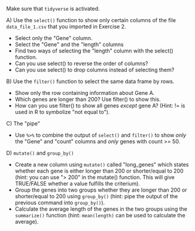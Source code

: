 Make sure that `tidyverse` is activated.

A) Use the `select()` function to show only certain columns of the file `data_file_1.csv` that you imported in Exercise 2. 
- Select only the "Gene" column.
- Select the "Gene" and the "length" columns
- Find two ways of selecting the "length" column with the select() function.
- Can you use select() to reverse the order of columns?
- Can you use select() to drop columns instead of selecting them?

B) Use the `filter()` function to select the same data frame by rows.
- Show only the row containing information about Gene A.
- Which genes are longer than 200? Use filter() to show this. 
- How can you use filter() to show all genes _except_ gene A? (Hint: != is used in R to symbolize "not equal to").

C) The "pipe" 
- Use `%>%` to combine the output of `select()` and `filter()` to show *only* the "Gene" and "count" columns and *only* genes with count >= 50.

D) `mutate()` and `group_by()`
- Create a new column using `mutate()` called "long_genes" which states whether each gene is either longer than 200 or shorter/equal to 200 (hint: you can use "> 200" in the mutate() function. This will give TRUE/FALSE whether a value fulfills the criterium).
- Group the genes into two groups whether they are longer than 200 or shorter/equal to 200 using `group_by()` (hint: pipe the output of the previous command into `group_by()`).
- Calculate the average length of the genes in the two groups using the `summarize()` function (hint: `mean(length)` can be used to calculate the average).

